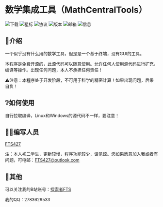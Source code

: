 数学集成工具（MathCentralTools）
===

![下载](https://img.shields.io/github/downloads/FTS427/MathCentralTools/total?logo=github&label=下载&style=for-the-badge&color=44cc11)
![星标](https://img.shields.io/github/stars/FTS427/MathCentralTools?logo=github&label=星标&style=for-the-badge)
![协议](https://img.shields.io/github/license/FTS427/MathCentralTools?logo=github&label=协议&style=for-the-badge&color=ff7a35)
![版本](https://img.shields.io/github/v/tag/FTS427/MathCentralTools?label=版本&style=for-the-badge "版本")
![邮箱](https://img.shields.io/badge/%20邮箱-fts427%40outlook.com-%2357728B?style=for-the-badge)
![信息](https://repobeats.axiom.co/api/embed/cc935f853d439a32eda4eca113063598a914889a.svg "仓库情况图")

## 📃介绍

一个似乎没有什么用的数学工具，但是是一个基于终端，没有GUI的工具。

本程序是免费开源的，此源代码可以随意使用。允许任何人使用源代码进行扩充，编译等操作。出现任何问题，本人不承担任何责任！

⚠注意：本程序处于开发阶段，不可用于科学的精密计算！如果出现问题，后果自负！

## ❔如何使用

自行拉取编译，Linux和Windows的源代码不一样，要注意！

## 🧑‍💻编写人员

[FTS427](https://github.com/FTS427)

注：本人初二学生，更新较慢，程序功能较少，请见谅。您如果愿意加入我或者有问题，可电邮：<FTS427@outlook.com>

## 👀其他

可以关注我的B站账号：[探索者FTS](https://space.bilibili.com/1978537245?spm_id_from=333.1007.0.0)

我的QQ：2783629533
